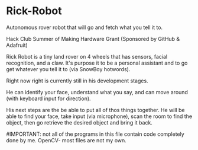 # Rick-Robot
Autonomous rover robot that will go and fetch what you tell it to.

Hack Club Summer of Making Hardware Grant (Sponsored by GitHub & Adafruit)

Rick Robot is a tiny land rover on 4 wheels that has sensors, facial recognition, and a claw. It's purpose it to be a personal assistant and to go get whatever you tell it to (via SnowBoy hotwords). 

Right now right is currently still in his development stages. 

He can identify your face, understand what you say, and can move around (with keyboard input for direction).

His next steps are the be able to put all of thos things together.
He will be able to find your face, take input (via microphone), scan the room to find the object, then go retrieve the desired object and bring it back. 


#IMPORTANT: not all of the programs in this file contain code completely done by me. OpenCV- most files are not my own.
